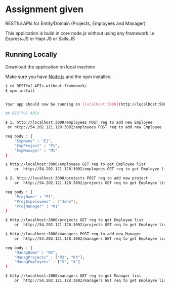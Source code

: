 # Assignment given

RESTful APIs for Entity/Domain (Projects, Employees and Manager)

This application is build in core node.js without using any framework i.e Express.JS or Hapi.JS or Sails.JS

## Running Locally

Download the application on local machine

Make sure you have [Node.js](http://nodejs.org/) and the npm installed.

```sh
$ cd RESTful-APIs-without-framework/
$ npm install


Your app should now be running on [localhost:3000](http://localhost:5000/).

## RESTful APIs

$ 1. http://localhost:3000/employees POST req to add new Employee
 or http://54.202.121.128:3002/employees POST req to add new Employee

req body : {
	"EmpName" : "E1",
	"EmpProject" : "P1",
	"EmpManager" : "M1"
}

$ http://localhost:3000/employees GET req to get Employee list
    or  http://54.202.121.128:3002/employees GET req to get Employee list

$ 2. http://localhost:3000/projects POST req to add new project
    or  http://54.202.121.128:3002/projects GET req to get Employee list

req body : {
	"ProjName" : "P1",
	"ProjEmpoloyees" : ["John"],
	"ProjManager" : "M1"
}

$ http://localhost:3000/projects GET req to get Employee list
    or  http://54.202.121.128:3002/projects GET req to get Employee list

$ http://localhost:3000/managers POST req to add new Manager
    or  http://54.202.121.128:3002/managers GET req to get Employee list

req body : {
	"ManagName" : "M2",
	"ManagProjects" : ["P2", "P4"],
	"ManagEmployees" : ["S", "A"]
}

$ http://localhost:3000/managers GET req to get Manager list
    or  http://54.202.121.128:3002/managers GET req to get Employee list
